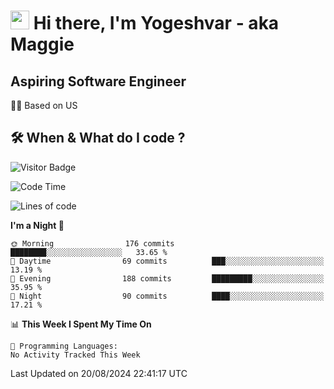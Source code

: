 <h1><img src="https://emojis.slackmojis.com/emojis/images/1531849430/4246/blob-sunglasses.gif?1531849430" width="30"/> Hi there, I'm Yogeshvar - aka Maggie</h1>

## Aspiring Software Engineer
🏂🏻  Based on US 

## 🛠 When & What do I code ?  

![Visitor Badge](https://visitor-badge.feriirawann.repl.co?username=yogeshvar&repo=yogeshvar&label=Visitors&style=plastic&color=%23457BFF&contentType=svg)

<!--START_SECTION:waka-->
![Code Time](http://img.shields.io/badge/Code%20Time-2%2C919%20hrs%2051%20mins-blue)

![Lines of code](https://img.shields.io/badge/From%20Hello%20World%20I%27ve%20Written-508.0%20thousand%20lines%20of%20code-blue)

**I'm a Night 🦉** 

```text
🌞 Morning                176 commits         ████████░░░░░░░░░░░░░░░░░   33.65 % 
🌆 Daytime                69 commits          ███░░░░░░░░░░░░░░░░░░░░░░   13.19 % 
🌃 Evening                188 commits         █████████░░░░░░░░░░░░░░░░   35.95 % 
🌙 Night                  90 commits          ████░░░░░░░░░░░░░░░░░░░░░   17.21 % 
```


📊 **This Week I Spent My Time On** 

```text
💬 Programming Languages: 
No Activity Tracked This Week
```


 Last Updated on 20/08/2024 22:41:17 UTC
<!--END_SECTION:waka-->
